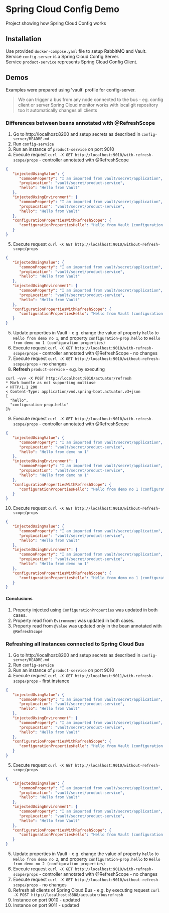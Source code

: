 # Spring Cloud Config Demo

Project showing how Spring Cloud Config works

## Installation

Use provided `docker-compose.yaml` file to setup RabbitMQ and Vault.  
Service `config-server` is a Spring Cloud Config Server.   
Service `product-service` represents Spring Cloud Config Client.

## Demos

Examples were prepared using 'vault' profile for config-server.

> We can trigger a bus from any node connected to the bus - eg. config client or server Spring Cloud monitor works with local git repository too It automatically changes all clients

### Differences between beans annotated with @RefreshScope

1. Go to http://localhost:8200 and setup secrets as described in `config-server/README.md`
2. Run `config-service`
3. Run an instance of `product-service` on port 9010
4. Execute request `curl -X GET http://localhost:9010/with-refresh-scope/props` - controller annotated with
   @RefreshScope

```json
{
   "injectedUsingValue": {
      "commonProperty": "I am imported from vault/secret/application",
      "propLocation": "vault/secret/product-service",
      "hello": "Hello from Vault"
   },
   "injectedUsingEnvironment": {
      "commonProperty": "I am imported from vault/secret/application",
      "propLocation": "vault/secret/product-service",
      "hello": "Hello from Vault"
   },
   "configurationPropertiesWithRefreshScope": {
      "configurationPropertiesHello": "Hello from Vault (configuration properties)"
   }
}
```

5. Execute request `curl -X GET http://localhost:9010/without-refresh-scope/props`

```json
{
   "injectedUsingValue": {
      "commonProperty": "I am imported from vault/secret/application",
      "propLocation": "vault/secret/product-service",
      "hello": "Hello from Vault"
   },
   "injectedUsingEnvironment": {
      "commonProperty": "I am imported from vault/secret/application",
      "propLocation": "vault/secret/product-service",
      "hello": "Hello from Vault"
   },
   "configurationPropertiesWithRefreshScope": {
      "configurationPropertiesHello": "Hello from Vault (configuration properties)"
   }
}
```

5. Update properties in Vault - e.g. change the value of property `hello` to `Hello from demo no 1`, and
   property `configuration-prop.hello` to `Hello from demo no 1 (configuration properties)`
6. Execute request `curl -X GET http://localhost:9010/with-refresh-scope/props` - controller annotated with
   @RefreshScope - no changes
7. Execute request `curl -X GET http://localhost:9010/without-refresh-scope/props` - no changes
8. **Refresh** `product-service` - e.g. by executing

```shell
curl -vvv -X POST http://localhost:9010/actuator/refresh
* Mark bundle as not supporting multiuse
< HTTP/1.1 200 
< Content-Type: application/vnd.spring-boot.actuator.v3+json
[
  "hello",
  "configuration-prop.hello"
]%                                                                                             
```

9. Execute request `curl -X GET http://localhost:9010/with-refresh-scope/props` - controller annotated with
   @RefreshScope

```json
{
   "injectedUsingValue": {
      "commonProperty": "I am imported from vault/secret/application",
      "propLocation": "vault/secret/product-service",
      "hello": "Hello from demo no 1"
   },
   "injectedUsingEnvironment": {
      "commonProperty": "I am imported from vault/secret/application",
      "propLocation": "vault/secret/product-service",
      "hello": "Hello from demo no 1"
   },
   "configurationPropertiesWithRefreshScope": {
      "configurationPropertiesHello": "Hello from demo no 1 (configuration properties)"
   }
}
```

10. Execute request `curl -X GET http://localhost:9010/without-refresh-scope/props`

```json
{
   "injectedUsingValue": {
      "commonProperty": "I am imported from vault/secret/application",
      "propLocation": "vault/secret/product-service",
      "hello": "Hello from Vault"
   },
   "injectedUsingEnvironment": {
      "commonProperty": "I am imported from vault/secret/application",
      "propLocation": "vault/secret/product-service",
      "hello": "Hello from demo no 1"
   },
   "configurationPropertiesWithRefreshScope": {
      "configurationPropertiesHello": "Hello from demo no 1 (configuration properties)"
   }
}
```

#### Conclusions

1. Property injected using `ConfigurationProperties` was updated in both cases.
2. Property read from `Evironment` was updated in both cases.
3. Property read from `@Value` was updated only in the bean annotated with `@RefreshScope`

### Refreshing all instances connected to Spring Cloud Bus

1. Go to http://localhost:8200 and setup secrets as described in `config-server/README.md`
2. Run `config-service`
3. Run an instance of `product-service` on port 9010
4. Execute request `curl -X GET http://localhost:9011/with-refresh-scope/props` - first instance

```json
{
   "injectedUsingValue": {
      "commonProperty": "I am imported from vault/secret/application",
      "propLocation": "vault/secret/product-service",
      "hello": "Hello from Vault"
   },
   "injectedUsingEnvironment": {
      "commonProperty": "I am imported from vault/secret/application",
      "propLocation": "vault/secret/product-service",
      "hello": "Hello from Vault"
   },
   "configurationPropertiesWithRefreshScope": {
      "configurationPropertiesHello": "Hello from Vault (configuration properties)"
   }
}
```

5. Execute request `curl -X GET http://localhost:9010/without-refresh-scope/props`

```json
{
   "injectedUsingValue": {
      "commonProperty": "I am imported from vault/secret/application",
      "propLocation": "vault/secret/product-service",
      "hello": "Hello from Vault"
   },
   "injectedUsingEnvironment": {
      "commonProperty": "I am imported from vault/secret/application",
      "propLocation": "vault/secret/product-service",
      "hello": "Hello from Vault"
   },
   "configurationPropertiesWithRefreshScope": {
      "configurationPropertiesHello": "Hello from Vault (configuration properties)"
   }
}
```

5. Update properties in Vault - e.g. change the value of property `hello` to `Hello from demo no 2`, and
   property `configuration-prop.hello` to `Hello from demo no 2 (configuration properties)`
6. Execute request `curl -X GET http://localhost:9010/with-refresh-scope/props` - controller annotated with
   @RefreshScope - no changes
7. Execute request `curl -X GET http://localhost:9010/without-refresh-scope/props` - no changes
8. Refresh all clients of Spring Cloud Bus - e.g. by executing
   request `curl -X POST http://localhost:8888/actuator/busrefresh`
9. Instance on port 9010 - updated
9. Instance on port 9011 - updated
